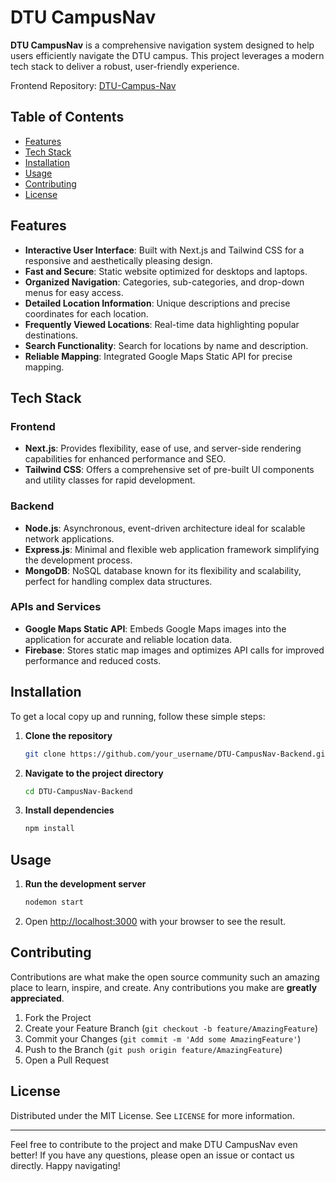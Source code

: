 # DTU CampusNav

**DTU CampusNav** is a comprehensive navigation system designed to help users efficiently navigate the DTU campus. This project leverages a modern tech stack to deliver a robust, user-friendly experience.

Frontend Repository: [DTU-Campus-Nav](https://github.com/NissanK/DTU-Campus-Nav) 

## Table of Contents
- [Features](#features)
- [Tech Stack](#tech-stack)
- [Installation](#installation)
- [Usage](#usage)
- [Contributing](#contributing)
- [License](#license)

## Features
- **Interactive User Interface**: Built with Next.js and Tailwind CSS for a responsive and aesthetically pleasing design.
- **Fast and Secure**: Static website optimized for desktops and laptops.
- **Organized Navigation**: Categories, sub-categories, and drop-down menus for easy access.
- **Detailed Location Information**: Unique descriptions and precise coordinates for each location.
- **Frequently Viewed Locations**: Real-time data highlighting popular destinations.
- **Search Functionality**: Search for locations by name and description.
- **Reliable Mapping**: Integrated Google Maps Static API for precise mapping.

## Tech Stack

### Frontend
- **Next.js**: Provides flexibility, ease of use, and server-side rendering capabilities for enhanced performance and SEO.
- **Tailwind CSS**: Offers a comprehensive set of pre-built UI components and utility classes for rapid development.

### Backend
- **Node.js**: Asynchronous, event-driven architecture ideal for scalable network applications.
- **Express.js**: Minimal and flexible web application framework simplifying the development process.
- **MongoDB**: NoSQL database known for its flexibility and scalability, perfect for handling complex data structures.

### APIs and Services
- **Google Maps Static API**: Embeds Google Maps images into the application for accurate and reliable location data.
- **Firebase**: Stores static map images and optimizes API calls for improved performance and reduced costs.

## Installation

To get a local copy up and running, follow these simple steps:

1. **Clone the repository**
    ```sh
    git clone https://github.com/your_username/DTU-CampusNav-Backend.git
    ```
2. **Navigate to the project directory**
    ```sh
    cd DTU-CampusNav-Backend
    ```
3. **Install dependencies**
    ```sh
    npm install
    ```

## Usage

1. **Run the development server**
    ```sh
    nodemon start
    ```
2. Open [http://localhost:3000](http://localhost:3000) with your browser to see the result.

## Contributing

Contributions are what make the open source community such an amazing place to learn, inspire, and create. Any contributions you make are **greatly appreciated**.

1. Fork the Project
2. Create your Feature Branch (`git checkout -b feature/AmazingFeature`)
3. Commit your Changes (`git commit -m 'Add some AmazingFeature'`)
4. Push to the Branch (`git push origin feature/AmazingFeature`)
5. Open a Pull Request

## License

Distributed under the MIT License. See `LICENSE` for more information.

---

Feel free to contribute to the project and make DTU CampusNav even better! If you have any questions, please open an issue or contact us directly. Happy navigating!
